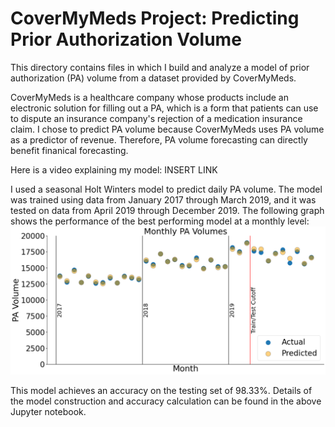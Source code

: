 # CoverMyMeds Project: Predicting Prior Authorization Volume

This directory contains files in which I build and analyze a model of prior authorization (PA) volume from a dataset provided by CoverMyMeds.

CoverMyMeds is a healthcare company whose products include an electronic solution for filling out a PA, which is a form that patients can use to dispute an insurance company's rejection of a medication insurance claim. I chose to predict PA volume because CoverMyMeds uses PA volume as a predictor of revenue. Therefore, PA volume forecasting can directly benefit finanical forecasting.

Here is a video explaining my model:
INSERT LINK

I used a seasonal Holt Winters model to predict daily PA volume. The model was trained using data from January 2017 through March 2019, and it was tested on data from April 2019 through December 2019. The following graph shows the performance of the best performing model at a monthly level:
![](https://raw.githubusercontent.com/LukeAndrejek/covermymeds-project/main/Images/Monthly_PA_Volumes.png)

This model achieves an accuracy on the testing set of 98.33%. Details of the model construction and accuracy calculation can be found in the above Jupyter notebook.

